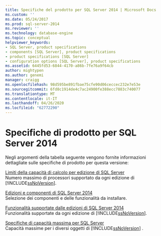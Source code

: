 ```yaml
---
title: Specifiche del prodotto per SQL Server 2014 | Microsoft Docs
ms.custom: ''
ms.date: 05/24/2017
ms.prod: sql-server-2014
ms.reviewer: ''
ms.technology: database-engine
ms.topic: conceptual
helpviewer_keywords:
- SQL Server, product specifications
- components [SQL Server], product specifications
- product specifications [SQL Server]
- configuration options [SQL Server], product specifications
ms.assetid: 6445fd53-6844-4170-a86b-7fe76a9f64cb
author: mightypen
ms.author: genemi
manager: craigg
ms.openlocfilehash: 98d595be891fbae75cfe90d06ceccec232e7e53e
ms.sourcegitcommit: 6fd8c1914de4c7ac24900fe388ecc7883c740077
ms.translationtype: MT
ms.contentlocale: it-IT
ms.lasthandoff: 04/26/2020
ms.locfileid: "62772290"
---
```

# <a name="sql-server-2014-product-specifications"></a>Specifiche di prodotto per SQL Server 2014
  Negli argomenti della tabella seguente vengono fornite informazioni dettagliate sulle specifiche di prodotto per questa versione:  

<!--
I (GeneMi = MightyPen, 2019-04-20) am replacing this multiValue metadata with the single value 'database-engine'.
'ms.technology' no longer allowed multiple values.  DevO= 1515083.

ms.technology: 
  - "analysis-services"
  - "data-quality-services"
  - "database-engine"
  - "integration-services"
  - "master-data-services"
  - "replication"
  - "reporting-services-native"
  - "reporting-services-sharepoint"

This HTML comment can be erased, if you like.
-->

 [Limiti della capacità di calcolo per edizione di SQL Server](../sql-server/compute-capacity-limits-by-edition-of-sql-server.md)  
 Numero massimo di processori supportato da ogni edizione di [!INCLUDE[ssNoVersion](../includes/ssnoversion-md.md)].  
  
 [Edizioni e componenti di SQL Server 2014](../sql-server/editions-and-components-of-sql-server-2016.md)  
 Selezione dei componenti e delle funzionalità da installare.  
  
 [Funzionalità supportate dalle edizioni di SQL Server 2014](../../2014/getting-started/features-supported-by-the-editions-of-sql-server-2014.md)  
 Funzionalità supportate da ogni edizione di [!INCLUDE[ssNoVersion](../includes/ssnoversion-md.md)].  
  
 [Specifiche di capacità massima per SQL Server](../sql-server/maximum-capacity-specifications-for-sql-server.md)  
 Capacità massime per i diversi oggetti di [!INCLUDE[ssNoVersion](../includes/ssnoversion-md.md)] .  
  
  

